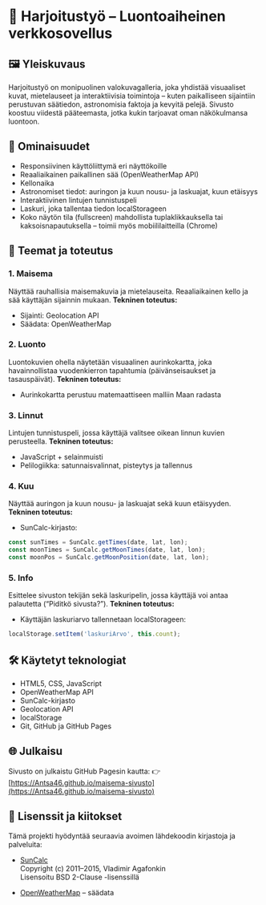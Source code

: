 # 🌿 Harjoitustyö – Luontoaiheinen verkkosovellus

## 🖼 Yleiskuvaus

Harjoitustyö on monipuolinen valokuvagalleria, joka yhdistää visuaaliset kuvat, mietelauseet ja interaktiivisia toimintoja – kuten paikalliseen sijaintiin perustuvan säätiedon, astronomisia faktoja ja kevyitä pelejä. Sivusto koostuu viidestä pääteemasta, jotka kukin tarjoavat oman näkökulmansa luontoon.

## 🔧 Ominaisuudet

* Responsiivinen käyttöliittymä eri näyttökoille
* Reaaliaikainen paikallinen sää (OpenWeatherMap API)
* Kellonaika
* Astronomiset tiedot: auringon ja kuun nousu- ja laskuajat, kuun etäisyys
* Interaktiivinen lintujen tunnistuspeli
* Laskuri, joka tallentaa tiedon localStorageen
* Koko näytön tila (fullscreen) mahdollista tuplaklikkauksella tai kaksoisnapautuksella – toimii myös mobiililaitteilla (Chrome)

## 📁 Teemat ja toteutus

### 1. Maisema

Näyttää rauhallisia maisemakuvia ja mietelauseita. Reaaliaikainen kello ja sää käyttäjän sijainnin mukaan.
**Tekninen toteutus:**

* Sijainti: Geolocation API
* Säädata: OpenWeatherMap

### 2. Luonto

Luontokuvien ohella näytetään visuaalinen aurinkokartta, joka havainnollistaa vuodenkierron tapahtumia (päivänseisaukset ja tasauspäivät).
**Tekninen toteutus:**

* Aurinkokartta perustuu matemaattiseen malliin Maan radasta

### 3. Linnut

Lintujen tunnistuspeli, jossa käyttäjä valitsee oikean linnun kuvien perusteella.
**Tekninen toteutus:**

* JavaScript + selainmuisti
* Pelilogiikka: satunnaisvalinnat, pisteytys ja tallennus

### 4. Kuu

Näyttää auringon ja kuun nousu- ja laskuajat sekä kuun etäisyyden.
**Tekninen toteutus:**

* SunCalc-kirjasto:

```javascript
const sunTimes = SunCalc.getTimes(date, lat, lon);
const moonTimes = SunCalc.getMoonTimes(date, lat, lon);
const moonPos = SunCalc.getMoonPosition(date, lat, lon);
```

### 5. Info

Esittelee sivuston tekijän sekä laskuripelin, jossa käyttäjä voi antaa palautetta (“Piditkö sivusta?”).
**Tekninen toteutus:**

* Käyttäjän laskuriarvo tallennetaan localStorageen:

```javascript
localStorage.setItem('laskuriArvo', this.count);
```

## 🛠 Käytetyt teknologiat

* HTML5, CSS, JavaScript 
* OpenWeatherMap API
* SunCalc-kirjasto
* Geolocation API
* localStorage
* Git, GitHub ja GitHub Pages

## 🌐 Julkaisu

Sivusto on julkaistu GitHub Pagesin kautta:
👉 [https://Antsa46.github.io/maisema-sivusto](https://Antsa46.github.io/maisema-sivusto)

## 📜 Lisenssit ja kiitokset

Tämä projekti hyödyntää seuraavia avoimen lähdekoodin kirjastoja ja palveluita:

- [SunCalc](https://github.com/mourner/suncalc)  
  Copyright (c) 2011–2015, Vladimir Agafonkin  
  Lisensoitu BSD 2-Clause -lisenssillä

- [OpenWeatherMap](https://openweathermap.org/) – säädata

